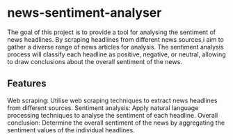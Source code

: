 # news-sentiment-analyser
The goal of this project is to provide a tool for analysing the sentiment of news headlines. By scraping headlines from different news sources,i aim to gather a diverse range of news articles for analysis. The sentiment analysis process will classify each headline as positive, negative, or neutral, allowing to draw conclusions about the overall sentiment of the news.

## Features
Web scraping: Utilise web scraping techniques to extract news headlines from different sources.
Sentiment analysis: Apply natural language processing techniques to analyse the sentiment of each headline.
Overall conclusion: Determine the overall sentiment of the news by aggregating the sentiment values of the individual headlines.